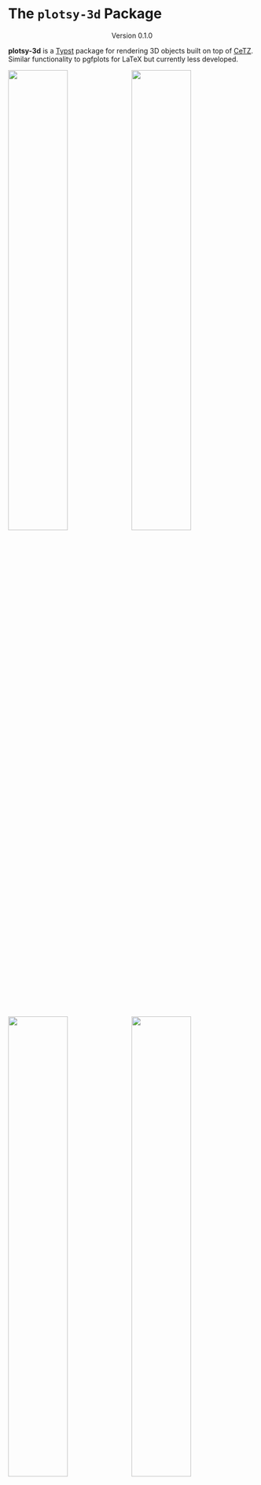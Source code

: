 # The `plotsy-3d` Package
<div align="center">Version 0.1.0</div>


**plotsy-3d** is a [Typst](https://github.com/typst/typst) package for rendering 3D objects built on top of [CeTZ](https://github.com/cetz-package/cetz). Similar functionality to pgfplots for LaTeX but currently less developed.


<p>
    <img src="examples/examples1.png" style="width:49%" >
    <img src="examples/examples2.png" style="width:49%"  >
</p>

<p>
    <img src="examples/examples3.png" style="width:49%" >
    <img src="examples/examples4.png" style="width:49%"  >
</p>

<p>
    <img src="examples/examples5.png" style="width:49%" >
    <img src="examples/examples6.png" style="width:49%"  >
</p>

## Features:

* 3D Function plotting of the form  `z = f(x,y)`
* Parametric curve plotting of the form `x(t), y(t), z(t)`
* Parametric surface plotting of the form `x(u,v), y(u,v), z(u,v)`
* Plots autoscale with font size for consistent style

See **Usage** or `examples/examples.typ` for the code


## Future Plans (contributors welcome):
- [ ] Nicer way to draw vectors
- [ ] Better way to handle render order
- [ ] User Manual
- [ ] Make the code and api nicer

## Usage

### Parametric Function Plotting
```typ
#import "@preview/plotsy-3d:0.1.0": plot-3d-parametric-curve

#let xfunc(t) = 15*calc.cos(t)
#let yfunc(t) = calc.sin(t)
#let zfunc(t) = t

== Parametric Curve
$ x(t) = 15 cos(t), space y(t)= sin(t), space z(t)= t $
#plot-3d-parametric-curve(
  xfunc,
  yfunc,
  zfunc,
  subdivisions:30, //number of line segments per unit
  scale_dim: (0.03,0.05,0.05), // relative and global scaling
  tdomain:(0,10), 
  axis_step: (5,5,5), // adjust distance between x, y, z number labels
  dot_thickness: 0.05em, 
  front_axis_thickness: 0.1em,
  front_axis_dot_scale: (0.04, 0.04),
  rear_axis_dot_scale: (0.08,0.08),
  rear_axis_text_size: 0.5em,
  axis_label_size: 1.5em,
  rotation_matrix: ((-2, 2, 4), (0, -1, 0)) // matrix.transform-rotate-dir() from cetz
)
```

### 3D Surface Plotting
```typ
#import "@preview/plotsy-3d:0.1.0": plot-3d-surface

#let size = 10
#let scale_factor = 0.11
#let (xscale,yscale,zscale) = (0.3,0.3,0.02)
#let scale_dim = (xscale*scale_factor,yscale*scale_factor, zscale*scale_factor)  
#let func(x,y) = x*x + y*y
#let color-func(x, y, z, x_lo,x_hi,y_lo,y_hi,z_lo,z_hi) = {
  return blue.transparentize(20%).darken((y/(y_hi - y_lo))*100%).lighten((x/(x_hi - x_lo)) * 50%)
}

== 3D Surface
$ z= x^2 + y^2 $
#plot-3d-surface(
  func,
  color-func: color-func,
  subdivisions: 2,
  subdivision_mode: "decrease",
  scale_dim: scale_dim,
  xdomain: (-size,size),
  ydomain:  (-size,size),
  pad_high: (0,0,0), // padding around the domain with no function displayed
  pad_low: (0,0,5),
  axis_step: (3,3,75),
  dot_thickness: 0.05em,
  front_axis_thickness: 0.1em,
  front_axis_dot_scale: (0.05,0.05),
  rear_axis_dot_scale: (0.08,0.08),
  rear_axis_text_size: 0.5em,
  axis_label_size: 1.5em,
)
```

### Parametric Surface Plotting
```typ
#import "@preview/plotsy-3d:0.1.0": plot-3d-parametric-surface

#let xfunc(u,v) = u*calc.sin(v) 
#let yfunc(u,v) = u*calc.cos(v) 
#let zfunc(u,v) = u
#let color-func(x, y, z, x_lo,x_hi,y_lo,y_hi,z_lo,z_hi) = {
  return purple.transparentize(20%).lighten((z/(z_hi - z_lo)) * 80%)

}
#let scale_factor = 0.25
#let (xscale,yscale,zscale) = (0.3,0.2,0.3)
#let scale_dim = (xscale*scale_factor,yscale*scale_factor, zscale*scale_factor)  

== Parametric Surface
$ x(u,v) = u sin(v), space y(u,v)= u cos(v), space z(u,v)= u $
#plot-3d-parametric-surface(
  xfunc,
  yfunc,
  zfunc,
  xaxis: (-5,5), // set the minimum axis size, scales with function if needed
  yaxis: (-5,5),
  zaxis: (0,5),
  color-func: color-func,
  subdivisions:5, 
  scale_dim: scale_dim,
  udomain:(0, calc.pi+1), // note this gets truncated to an integer
  vdomain:(0, 2*calc.pi+1), // note this gets truncated to an integer
  axis_step: (5,5,5),
  dot_thickness: 0.05em,
  front_axis_thickness: 0.1em,
  front_axis_dot_scale: (0.04, 0.04),
  rear_axis_dot_scale: (0.08,0.08),
  rear_axis_text_size: 0.5em,
  axis_label_size: 1.5em,
)
```

### Vector Field Plotting
```typ
#import "@preview/plotsy-3d:0.1.0": plot-3d-vector-field

#let size = 5
#let scale_factor = 0.3
#let (xscale,yscale,zscale) = (0.3,0.3,0.05)
#let i_func(x,y,z) = x + 0.5
#let j_func(x,y,z) = y +0.5
#let k_func(x,y,z) = z
#let color-func(x, y, z, x_lo,x_hi,y_lo,y_hi,z_lo,z_hi) = {
  return purple.transparentize(20%).darken((z/(z_hi - z_lo)) * 300%)
}

== 3D Vector Field
$ p(x,y,z) = (x+0.2) i + (y+0.2) j + k $
#plot-3d-vector-field(
  i_func,
  j_func,
  k_func,
  color-func: color-func,
  subdivisions: 5,
  subdivision_mode: "increase",
  scale_dim: (xscale*scale_factor,yscale*scale_factor, zscale*scale_factor),
  xdomain: (-size,size),
  ydomain:  (-size,size),
  zdomain: (-size,size),
  pad_high: (0,0,0),
  pad_low: (0,0,0),
  axis_label_offset: (0.2,0.1,0.1),
  axis_text_offset: 0.045,
)
```

### Custom Plotting
For custom combinations of plots and lines, you can make a copy of the relevant plot function from `plotsy-3d.typ` and add multiple plots onto the same axis in the same cetz canvas using the backend render functions.

## More Examples

<!-- <p>
    <img src="examples/examples5.png" style="width:49%" >
    <img src="examples/examples6.png" style="width:49%"  >
</p> -->

<p>
    <img src="examples/examples7.png" style="width:49%" >
    <img src="examples/examples8.png" style="width:49%"  >
</p>

<p>
    <img src="examples/examples9.png" style="width:49%" >

</p>

## Star History

<a href="https://star-history.com/#misskacie/plotsy-3d&Date">
 <picture>
   <source media="(prefers-color-scheme: dark)" srcset="https://api.star-history.com/svg?repos=misskacie/plotsy-3d&type=Date&theme=dark" />
   <source media="(prefers-color-scheme: light)" srcset="https://api.star-history.com/svg?repos=misskacie/plotsy-3d&type=Date" />
   <img alt="Star History Chart" src="https://api.star-history.com/svg?repos=misskacie/plotsy-3d&type=Date" />
 </picture>
</a>

## Changelog

### V0.1.0
Initial release
* 3D Function plotting of the form  `z = f(x,y)`
* Parametric curve plotting of the form `x(t), y(t), z(t)`
* Parametric function plotting of the form `x(u,v), y(u,v), z(u,v)`
